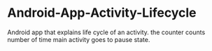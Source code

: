 # Android-App-Activity-Lifecycle
Android app that explains life cycle of an activity. the counter counts number of time main activity goes to pause state.
